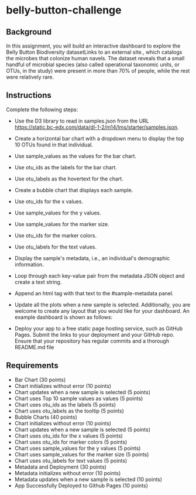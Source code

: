 # belly-button-challenge

## Background
In this assignment, you will build an interactive dashboard to explore the Belly Button Biodiversity datasetLinks to an external site., which catalogs the microbes that colonize human navels.
The dataset reveals that a small handful of microbial species (also called operational taxonomic units, or OTUs, in the study) were present in more than 70% of people, while the rest were relatively rare.


## Instructions
Complete the following steps:

* Use the D3 library to read in samples.json from the URL https://static.bc-edx.com/data/dl-1-2/m14/lms/starter/samples.json.
* Create a horizontal bar chart with a dropdown menu to display the top 10 OTUs found in that individual.
* Use sample_values as the values for the bar chart.
* Use otu_ids as the labels for the bar chart.
* Use otu_labels as the hovertext for the chart.
* Create a bubble chart that displays each sample.
* Use otu_ids for the x values.
* Use sample_values for the y values.
* Use sample_values for the marker size.
* Use otu_ids for the marker colors.
* Use otu_labels for the text values.

* Display the sample's metadata, i.e., an individual's demographic information.
* Loop through each key-value pair from the metadata JSON object and create a text string.
* Append an html tag with that text to the #sample-metadata panel.
* Update all the plots when a new sample is selected. Additionally, you are welcome to create any layout that you would like for your dashboard. An example dashboard is shown as follows:
* Deploy your app to a free static page hosting service, such as GitHub Pages. Submit the links to your deployment and your GitHub repo. Ensure that your repository has regular commits and a thorough README.md file


## Requirements
* Bar Chart (30 points)
* Chart initializes without error (10 points)
* Chart updates when a new sample is selected (5 points)
* Chart uses Top 10 sample values as values (5 points)
* Chart uses otu_ids as the labels (5 points)
* Chart uses otu_labels as the tooltip (5 points)
* Bubble Charts (40 points)
* Chart initializes without error (10 points)
* Chart updates when a new sample is selected (5 points)
* Chart uses otu_ids for the x values (5 points)
* Chart uses otu_ids for marker colors (5 points)
* Chart uses sample_values for the y values (5 points)
* Chart uses sample_values for the marker size (5 points)
* Chart uses otu_labels for text values (5 points)
* Metadata and Deployment (30 points)
* Metadata initializes without error (10 points)
* Metadata updates when a new sample is selected (10 points)
* App Successfully Deployed to Github Pages (10 points)
